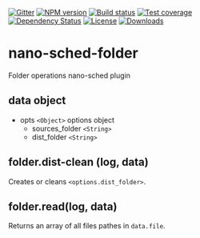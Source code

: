 [![Gitter][gitter-image]][gitter-url]
[![NPM version][npm-image]][npm-url]
[![Build status][travis-image]][travis-url]
[![Test coverage][coveralls-image]][coveralls-url]
[![Dependency Status][david-image]][david-url]
[![License][license-image]][license-url]
[![Downloads][downloads-image]][downloads-url]


# nano-sched-folder
Folder operations nano-sched plugin

## data object

* opts `<Object>` options object
  * sources_folder `<String>`
  * dist_folder `<String>`


## folder.dist-clean (log, data)

Creates or cleans `<options.dist_folder>`.

## folder.read(log, data)

Returns an array of all files pathes in `data.file`.


[bithound-image]: https://www.bithound.io/github/Holixus/nano-sched-folder/badges/score.svg
[bithound-url]: https://www.bithound.io/github/Holixus/nano-sched-folder

[gitter-image]: https://badges.gitter.im/Holixus/nano-sched-folder.svg
[gitter-url]: https://gitter.im/Holixus/nano-sched-folder

[npm-image]: https://badge.fury.io/js/nano-sched-folder.svg
[npm-url]: https://badge.fury.io/js/nano-sched-folder

[github-tag]: http://img.shields.io/github/tag/Holixus/nano-sched-folder.svg
[github-url]: https://github.com/Holixus/nano-sched-folder/tags

[travis-image]: https://travis-ci.org/Holixus/nano-sched-folder.svg?branch=master
[travis-url]: https://travis-ci.org/Holixus/nano-sched-folder

[coveralls-image]: https://coveralls.io/repos/github/Holixus/nano-sched-folder/badge.svg?branch=master
[coveralls-url]: https://coveralls.io/github/Holixus/nano-sched-folder?branch=master

[david-image]: https://david-dm.org/Holixus/nano-sched-folder.svg
[david-url]: https://david-dm.org/Holixus/nano-sched-folder

[license-image]: https://img.shields.io/badge/license-MIT-blue.svg
[license-url]: LICENSE

[downloads-image]: http://img.shields.io/npm/dt/nano-sched-folder.svg
[downloads-url]: https://npmjs.org/package/nano-sched-folder
